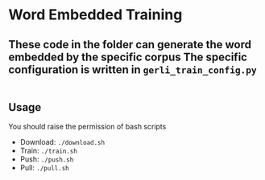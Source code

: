 # Word Embedded Training

These code in the folder can generate the word embedded by the specific corpus
The specific configuration is written in ```gerli_train_config.py```       
<br/>
<br/>
Usage     
------------------------- 
You should raise the permission of bash scripts    
* Download: ```./download.sh```    
* Train: ```./train.sh```     
* Push: ```./push.sh```      
* Pull: ```./pull.sh```     